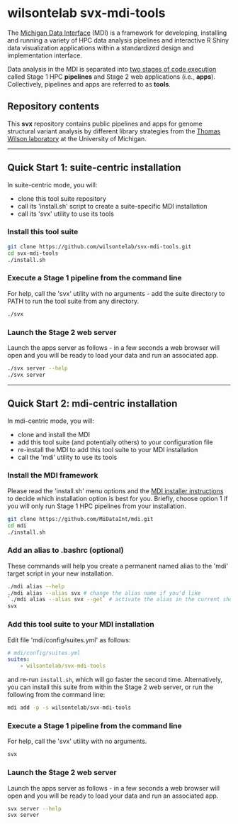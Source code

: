 # wilsontelab svx-mdi-tools

The [Michigan Data Interface](https://midataint.github.io/) (MDI) 
is a framework for developing, installing and running a variety of 
HPC data analysis pipelines and interactive R Shiny data visualization 
applications within a standardized design and implementation interface.

Data analysis in the MDI is separated into 
[two stages of code execution](https://midataint.github.io/docs/analysis-flow/) 
called Stage 1 HPC **pipelines** and Stage 2 web applications (i.e., **apps**).
Collectively, pipelines and apps are referred to as **tools**.

## Repository contents

This **svx** repository contains public 
pipelines and apps
for genome structural variant analysis by different library strategies
from the 
[Thomas Wilson laboratory](https://wilsonte-umich.github.io)
at the University of Michigan.

---
## Quick Start 1: suite-centric installation

In suite-centric mode, you will:
- clone this tool suite repository
- call its 'install.sh' script to create a suite-specific MDI installation
- call its 'svx' utility to use its tools

### Install this tool suite

```bash
git clone https://github.com/wilsontelab/svx-mdi-tools.git
cd svx-mdi-tools
./install.sh
```

### Execute a Stage 1 pipeline from the command line

For help, call the 'svx' utility with no arguments - 
add the suite directory to PATH to run the tool suite from any directory.

```bash
./svx
```

### Launch the Stage 2 web server

Launch the apps server as follows - in a few seconds a web browser 
will open and you will be ready to load your data and run an associated app.

```bash
./svx server --help
./svx server
```

---
## Quick Start 2: mdi-centric installation

In mdi-centric mode, you will:
- clone and install the MDI
- add this tool suite (and potentially others) to your configuration file
- re-install the MDI to add this tool suite to your MDI installation
- call the 'mdi' utility to use its tools

### Install the MDI framework

Please read the 'install.sh' menu options and the 
[MDI installer instructions](https://github.com/MiDataInt/mdi.git) to decide
which installation option is best for you. Briefly, choose option 1
if you will only run Stage 1 HPC pipelines from your installation.

```bash
git clone https://github.com/MiDataInt/mdi.git
cd mdi
./install.sh
```

### Add an alias to .bashrc (optional)

These commands will help you create a permanent named alias to the 'mdi'
target script in your new installation.

```bash
./mdi alias --help
./mdi alias --alias svx # change the alias name if you'd like 
`./mdi alias --alias svx --get` # activate the alias in the current shell too
svx
```

### Add this tool suite to your MDI installation

Edit file 'mdi/config/suites.yml' as follows:

```yml
# mdi/config/suites.yml
suites:
    - wilsontelab/svx-mdi-tools
```

and re-run <code>install.sh</code>, which will go faster
the second time. Alternatively, you can install this suite from within the 
Stage 2 web server, or run the following from the command line:

```bash
mdi add -p -s wilsontelab/svx-mdi-tools
```

### Execute a Stage 1 pipeline from the command line

For help, call the 'svx' utility with no arguments.

```bash
svx
```

### Launch the Stage 2 web server

Launch the apps server as follows - in a few seconds a web browser 
will open and you will be ready to load your data and run an associated app.

```bash
svx server --help
svx server
```

